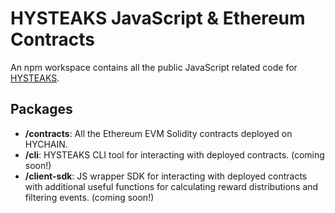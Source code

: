 # HYSTEAKS JavaScript & Ethereum Contracts

An npm workspace contains all the public JavaScript related code for [HYSTEAKS](https://www.hysteaks.com).

## Packages

- __/contracts__: All the Ethereum EVM Solidity contracts deployed on HYCHAIN.
- __/cli__: HYSTEAKS CLI tool for interacting with deployed contracts. (coming soon!)
- __/client-sdk__: JS wrapper SDK for interacting with deployed contracts with additional useful functions for calculating reward distributions and filtering events. (coming soon!)
